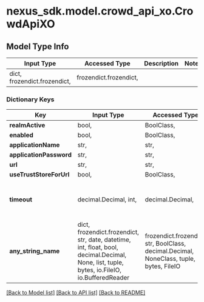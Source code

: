 # nexus_sdk.model.crowd_api_xo.CrowdApiXO

## Model Type Info

| Input Type                   | Accessed Type          | Description | Notes |
| ---------------------------- | ---------------------- | ----------- | ----- |
| dict, frozendict.frozendict, | frozendict.frozendict, |             |

### Dictionary Keys

| Key                     | Input Type                                                                                                                                  | Accessed Type                                                                           | Description                                                        | Notes                                     |
| ----------------------- | ------------------------------------------------------------------------------------------------------------------------------------------- | --------------------------------------------------------------------------------------- | ------------------------------------------------------------------ | ----------------------------------------- |
| **realmActive**         | bool,                                                                                                                                       | BoolClass,                                                                              |                                                                    |
| **enabled**             | bool,                                                                                                                                       | BoolClass,                                                                              |                                                                    |
| **applicationName**     | str,                                                                                                                                        | str,                                                                                    |                                                                    | [optional]                                |
| **applicationPassword** | str,                                                                                                                                        | str,                                                                                    |                                                                    | [optional]                                |
| **url**                 | str,                                                                                                                                        | str,                                                                                    |                                                                    | [optional]                                |
| **useTrustStoreForUrl** | bool,                                                                                                                                       | BoolClass,                                                                              |                                                                    | [optional]                                |
| **timeout**             | decimal.Decimal, int,                                                                                                                       | decimal.Decimal,                                                                        |                                                                    | [optional] value must be a 32 bit integer |
| **any_string_name**     | dict, frozendict.frozendict, str, date, datetime, int, float, bool, decimal.Decimal, None, list, tuple, bytes, io.FileIO, io.BufferedReader | frozendict.frozendict, str, BoolClass, decimal.Decimal, NoneClass, tuple, bytes, FileIO | any string name can be used but the value must be the correct type | [optional]                                |

[[Back to Model list]](../../README.md#documentation-for-models) [[Back to API list]](../../README.md#documentation-for-api-endpoints) [[Back to README]](../../README.md)
